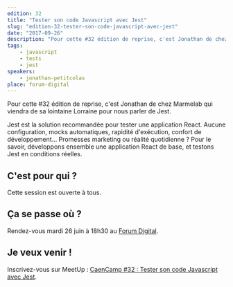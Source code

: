 ```yaml
---
edition: 32
title: "Tester son code Javascript avec Jest"
slug: "edition-32-tester-son-code-javascript-avec-jest"
date: "2017-09-26"
description: "Pour cette #32 édition de reprise, c'est Jonathan de chez Marmelab qui viendra de sa lointaine Lorraine pour nous parler de Jest."
tags:
    - javascript
    - tests
    - jest
speakers:
    - jonathan-petitcolas
place: forum-digital
---
```


Pour cette #32 édition de reprise, c'est Jonathan de chez Marmelab qui viendra de sa lointaine
Lorraine pour nous parler de Jest.

Jest est la solution recommandée pour tester une application React. Aucune configuration, mocks
automatiques, rapidité d'exécution, confort de développement... Promesses marketing ou réalité
quotidienne ? Pour le savoir, développons ensemble une application React de base, et testons Jest en
conditions réelles.

<!-- more -->

## C'est pour qui ?

Cette session est ouverte à tous.

## Ça se passe où ?

Rendez-vous mardi 26 juin à 18h30 au
[Forum Digital](http://forum-digital.fr/fr/acces-et-localisation-du-forum-digital-de-caen-colombelles.-gc16.html).

## Je veux venir !

Inscrivez-vous sur MeetUp :
[CaenCamp #32 : Tester son code Javascript avec Jest](https://www.meetup.com/fr-FR/CaenCamp/events/243340117/).
